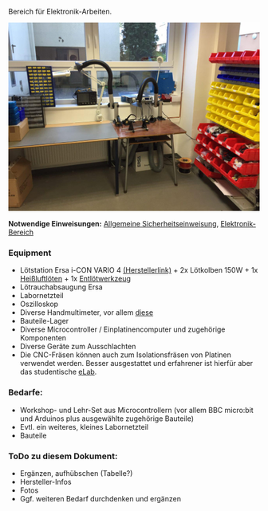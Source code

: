 Bereich für Elektronik-Arbeiten.

![](img_e-werkstatt/e1.jpg)

**Notwendige Einweisungen:** [Allgemeine Sicherheitseinweisung](!de/Einweisungen_und_Regeln/Grundregeln/index), [Elektronik-Bereich](!de/Einweisungen_und_Regeln/Einweisung_E-Werkstatt/index)

### Equipment

- Lötstation Ersa i-CON VARIO 4 [(Herstellerlink)](http://www.i-con-vario.de/i-con-vario/i-con-vario-4.html) + 2x Lötkolben 150W + 1x [Heißluftlöten](http://www.i-con-vario.de/vario-tools/i-tool-air-s.html) + 1x [Entlötwerkzeug](http://www.i-con-vario.de/vario-tools/x-tool.html)
- Lötrauchabsaugung Ersa
- Labornetzteil
- Oszilloskop
- Diverse Handmultimeter, vor allem [diese](http://www.tme.eu/de/details/bm257/tragbare-digitalmultimeter/brymen/bm257s/)
- Bauteile-Lager
- Diverse Microcontroller / Einplatinencomputer und zugehörige Komponenten
- Diverse Geräte zum Ausschlachten
- Die CNC-Fräsen können auch zum Isolationsfräsen von Platinen verwendet werden. Besser ausgestattet und erfahrener ist hierfür aber das studentische [eLab](http://elab.eti.uni-siegen.de/eLab/?elabor).


### Bedarfe:
- Workshop- und Lehr-Set aus Microcontrollern (vor allem BBC micro:bit und Arduinos plus ausgewählte zugehörige Bauteile)
- Evtl. ein weiteres, kleines Labornetzteil
- Bauteile

### ToDo zu diesem Dokument:
- Ergänzen, aufhübschen (Tabelle?)
- Hersteller-Infos
- Fotos
- Ggf. weiteren Bedarf durchdenken und ergänzen
